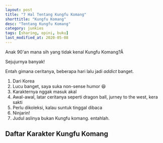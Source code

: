 ```yaml
---
layout: post
title: "7 Hal Tentang Kungfu Komang"
shorttitle: "Kungfu Komang"
desc: "Tentang Kungfu Komang"
category: junkies
tags: [sharing, opini, buku]
last_modified_at: 2020-05-08
---
```


Anak 90'an mana sih yang tidak kenal Kungfu Komang?Â

Sejujurnya banyak!


Entah gimana ceritanya, beberapa hari lalu jadi *addict* banget.

1. Dari Korea
2. Lucu banget, saya suka non-sense humor :laughing:
3. Karakternya nggak masuk akal
4. Awal-awal, latar ceritanya seperti dragon ball, jurney to the west, kera sakti
5. Perlu dikoleksi, kalau suntuk tinggal dibaca
6. Ninjarin!
7. Judul aslinya bukan Kungfu komang. entahlah.


## Daftar Karakter Kungfu Komang

